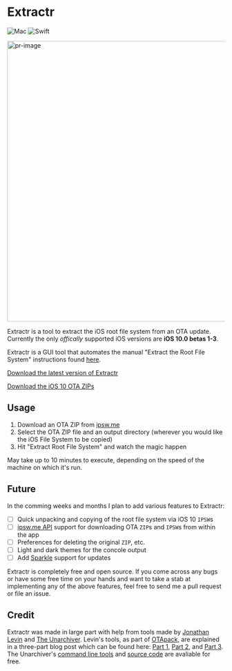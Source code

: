 # Extractr
![Mac](https://img.shields.io/badge/platform-Mac-1C92F5.svg)
![Swift](https://img.shields.io/badge/lang-Swift-FFAC45.svg?style=flat)

<img src="https://github.com/roonieone/Extractr/blob/master/PR/Etxractr%402x.png" alt="pr-image" width="650"/>

Extractr is a tool to extract the iOS root file system from an OTA update. Currently the only *offically* supported iOS versions are **iOS 10.0 betas 1-3**.

Extractr is a GUI tool that automates the manual "Extract the Root File System" instructions found [here](https://gist.github.com/roonieone/d6567e80500d1e3f6e5fa8e80d5d8b3c).

[Download the latest version of Extractr](https://github.com/roonieone/Extractr/releases)

[Download the iOS 10 OTA ZIPs](https://ipsw.me/ota)

## Usage
1. Download an OTA ZIP from [ipsw.me](https://ipsw.me/ota)
2. Select the OTA ZIP file and an output directory (wherever you would like the iOS File System to be copied)
3. Hit "Extract Root File System" and watch the magic happen

May take up to 10 minutes to execute, depending on the speed of the machine on which it's run.

## Future
In the comming weeks and months I plan to add various features to Extractr:
- [ ] Quick unpacking and copying of the root file system via iOS 10 `IPSW`s
- [ ] [ipsw.me API](https://api.ipsw.me/) support for downloading OTA `ZIP`s and `IPSW`s from within the app
- [ ] Preferences for deleting the original `ZIP`, etc.
- [ ] Light and dark themes for the concole output
- [ ] Add [Sparkle](https://github.com/sparkle-project/Sparkle) support for updates

Extractr is completely free and open source. If you come across any bugs or have some free time on your hands and want to take a stab at implementing any of the above features, feel free to send me a pull request or file an issue.

## Credit
Extractr was made in large part with help from tools made by [Jonathan Levin](https://twitter.com/Morpheus______) and [The Unarchiver](https://unarchiver.c3.cx/unarchiver). Levin's tools, as part of [OTApack](http://newosxbook.com/files/OTApack.tar), are explained in a three-part blog post which can be found here: [Part 1](http://newosxbook.com/articles/OTA.html), [Part 2](http://newosxbook.com/articles/OTA2.html), and [Part 3](http://newosxbook.com/articles/OTA3.html). The Unarchiver's [command line tools](https://unarchiver.c3.cx/commandline) and [source code](https://bitbucket.org/WAHa_06x36/theunarchiver) are avaliable for free.
